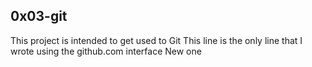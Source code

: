 ## 0x03-git
This project is intended to get used to Git
This line is the only line that I wrote using the github.com interface
New one
